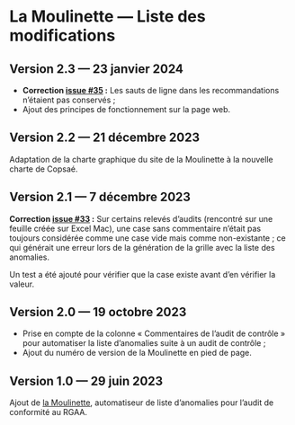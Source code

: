 # La Moulinette — Liste des modifications

## Version 2.3 — 23 janvier 2024

- **Correction [issue #35](https://github.com/copsae/outils-audits-accessibilite/issues/35) :** Les sauts de ligne dans les recommandations n’étaient pas conservés ;
- Ajout des principes de fonctionnement sur la page web.

## Version 2.2 — 21 décembre 2023

Adaptation de la charte graphique du site de la Moulinette à la nouvelle charte de Copsaé.

## Version 2.1 — 7 décembre 2023

**Correction [issue #33](https://github.com/copsae/outils-audits-accessibilite/issues/33) :** Sur certains relevés d’audits (rencontré sur une feuille créée sur Excel Mac), une case sans commentaire n’était pas toujours considérée comme une case vide mais comme non-existante ; ce qui générait une erreur lors de la génération de la grille avec la liste des anomalies.

Un test a été ajouté pour vérifier que la case existe avant d’en vérifier la valeur.

## Version 2.0 — 19 octobre 2023

- Prise en compte de la colonne « Commentaires de l’audit de contrôle » pour automatiser la liste d’anomalies suite à un audit de contrôle ;
- Ajout du numéro de version de la Moulinette en pied de page.

## Version 1.0 — 29 juin 2023

Ajout de [la Moulinette](https://github.com/copsae/outils-audits-accessibilite/tree/main/audit-conformite-rgaa/moulinette), automatiseur de liste d’anomalies pour l’audit de conformité au RGAA.

